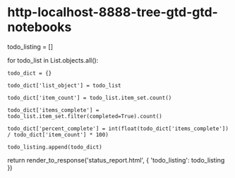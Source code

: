 # http-localhost-8888-tree-gtd-gtd-notebooks
 todo_listing = []  

  for todo_list in List.objects.all():  

    todo_dict = {}  

    todo_dict['list_object'] = todo_list  

    todo_dict['item_count'] = todo_list.item_set.count()  

    todo_dict['items_complete'] = todo_list.item_set.filter(completed=True).count()  

    todo_dict['percent_complete'] = int(float(todo_dict['items_complete']) / todo_dict['item_count'] * 100)  

    todo_listing.append(todo_dict)  

  return render_to_response('status_report.html', { 'todo_listing': todo_listing })

